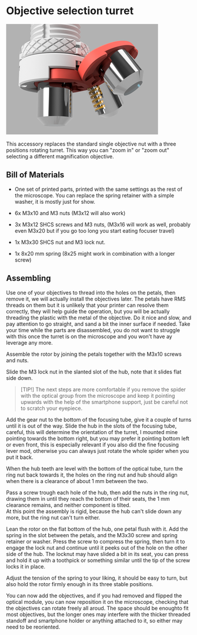 # Objective selection turret

![/Mods/Optical/Turret/render.png](/Mods/Optical/Turret/render.png)

This accessory replaces the standard single objective nut with a three positions rotating turret.
This way you can "zoom in" or "zoom out" selecting a different magnification objective. 

## Bill of Materials

- One set of printed parts, printed with the same settings as the rest of the microscope. You can replace the spring retainer with a simple washer, it is mostly just for show.

- 6x M3x10 and M3 nuts (M3x12 will also work)

- 3x M3x12 SHCS screws and M3 nuts, (M3x16 will work as well, probably even M3x20 but if you go too long you start eating focuser travel)

- 1x M3x30 SHCS nut and M3 lock nut.

- 1x 8x20 mm spring (8x25 might work in combination with a longer screw)

## Assembling

Use one of your objectives to thread into the holes on the petals, then remove it, we will actually install the objectives later. The petals have RMS threads on them but it is unlikely that your printer can resolve them correctly, they will help guide the operation, but you will be actually threading the plastic with the metal of the objective. Do it nice and slow, and pay attention to go straight, and sand a bit the inner surface if needed. Take your time while the parts are disassembled, you do not want to struggle with this once the turret is on the microscope and you won't have ay leverage any more.

Assemble the rotor by joining the petals together with the M3x10 screws and nuts.

Slide the M3 lock nut in the slanted slot of the hub, note that it slides flat side down.

>[TIP!]
>The next steps are more comfortable if you remove the spider with the optical group from the microscope and keep it pointing upwards with the help of the smartphone support, just be careful not to scratch your eyepiece.

Add the gear nut to the bottom of the focusing tube, give it a couple of turns until it is out of the way.
Slide the hub in the slots of the focusing tube, careful, this will determine the orientation of the turret, I mounted mine pointing towards the bottom right, but you may prefer it pointing bottom left or even front, this is especially relevant if you also did the fine focusing lever mod, otherwise you can always just rotate the whole spider when you put it back.

When the hub teeth are level with the bottom of the optical tube, turn the ring nut back towards it, the holes on the ring nut and hub should align when there is a clearance of about 1 mm between the two.

Pass a screw trough each hole of the hub, then add the nuts in the ring nut, drawing them in until they reach the bottom of their seats, the 1 mm clearance  remains, and neither component is tilted.  
At this point the assembly is rigid, because the hub can't slide down any more, but the ring nut can't turn either.

Lean the rotor on the flat bottom of the hub, one petal flush with it.  Add the spring in the slot between the petals, and the M3x30 screw and spring retainer or washer.
Press the screw to compress the spring, then turn it to engage the lock nut and continue until it peeks out of the hole on the other side of the hub.  The locknut may have slided a bit in its seat, you can press and hold it up with a toothpick or something similar until the tip of the screw locks it in place.

Adjust the tension of the spring to your liking, it should be easy to turn, but also hold the rotor firmly enough in its three stable positions.

You can now add the objectives, and if you had removed and flipped the optical module, you can now reposition it on the microscope, checking that the objectives can rotate freely all aroud.
The space should be enoughto fit most objectives, but the longer ones may interfere with the thicker threaded standoff and smartphone holder or anything attached to it, so either may need to be reoriented.
